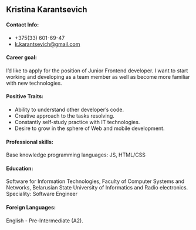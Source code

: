 
## Kristina Karantsevich
#### Contact Info: 
* +375(33) 601-69-47
* k.karantsevich@gmail.com

#### Career goal:
I’d like to apply for the position of Junior Frontend developer. I want to start working and developing as a team member as well as become more familiar with new technologies.
#### Positive Traits:
- Ability to understand other developer’s code.
- Creative approach to the tasks resolving.
- Constantly self-study practice with IT technologies.
- Desire to grow in the sphere of Web and mobile development.
#### Professional skills:
Base knowledge programming languages: JS, HTML/CSS
#### Education:
Software for Information Technologies,
Faculty of Computer Systems and Networks,
Belarusian State University of Informatics and Radio electronics.
Speciality: Software Engineer
#### Foreign Languages: 
English - Pre-Intermediate (A2).